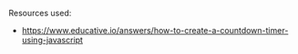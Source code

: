 Resources used:

- https://www.educative.io/answers/how-to-create-a-countdown-timer-using-javascript

